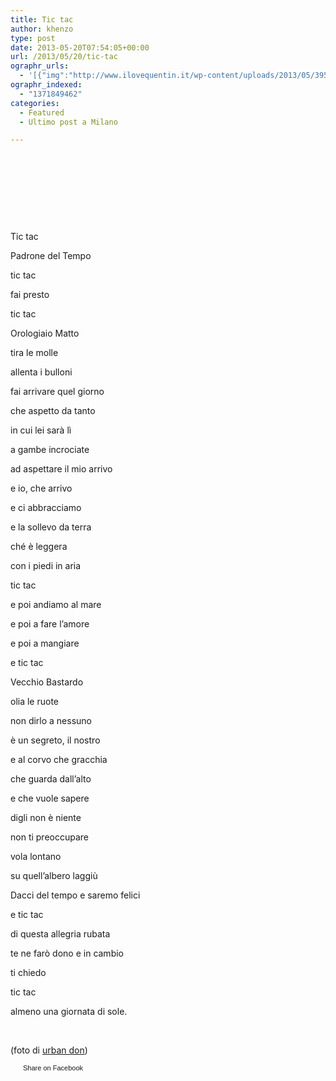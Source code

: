 ```yaml
---
title: Tic tac
author: khenzo
type: post
date: 2013-05-20T07:54:05+00:00
url: /2013/05/20/tic-tac
ographr_urls:
  - '[{"img":"http://www.ilovequentin.it/wp-content/uploads/2013/05/3952807930_840abe4e25_b-225x300.jpg"}]'
ographr_indexed:
  - "1371849462"
categories:
  - Featured
  - Ultimo post a Milano

---
```

&nbsp;

&nbsp;

&nbsp;

&nbsp;

Tic tac
  
Padrone del Tempo
  
tic tac
  
fai presto
  
tic tac
  
Orologiaio Matto
  
tira le molle
  
allenta i bulloni
  
fai arrivare quel giorno
  
che aspetto da tanto
  
in cui lei sarà lì
  
a gambe incrociate
  
ad aspettare il mio arrivo
  
e io, che arrivo
  
e ci abbracciamo
  
e la sollevo da terra
  
ché è leggera
  
con i piedi in aria
  
tic tac
  
e poi andiamo al mare
  
e poi a fare l&#8217;amore
  
e poi a mangiare
  
e tic tac
  
Vecchio Bastardo
  
olia le ruote
  
non dirlo a nessuno
  
è un segreto, il nostro
  
e al corvo che gracchia
  
che guarda dall&#8217;alto
  
e che vuole sapere
  
digli non è niente
  
non ti preoccupare
  
vola lontano
  
su quell&#8217;albero laggiù
  
Dacci del tempo e saremo felici
  
e tic tac
  
di questa allegria rubata
  
te ne farò dono e in cambio
  
ti chiedo
  
tic tac
  
almeno una giornata di sole.

&nbsp;

(foto di <a href="http://www.flickr.com/photos/donpezzano/3952807930/sizes/l/in/photostream/" target="_blank">urban don</a>)

<a href="http://www.facebook.com/share.php?u=http%3A%2F%2Fwww.ilovequentin.it%2F2013%2F05%2F20%2Ftic-tac&t=Tic%20tac" id="facebook_share_both_1829" style="font-size:11px; line-height:13px; font-family:'lucida grande',tahoma,verdana,arial,sans-serif; text-decoration:none; padding:2px 0 0 20px; height:16px; background:url(http://b.static.ak.fbcdn.net/images/share/facebook_share_icon.gif) no-repeat top left;">Share on Facebook</a>